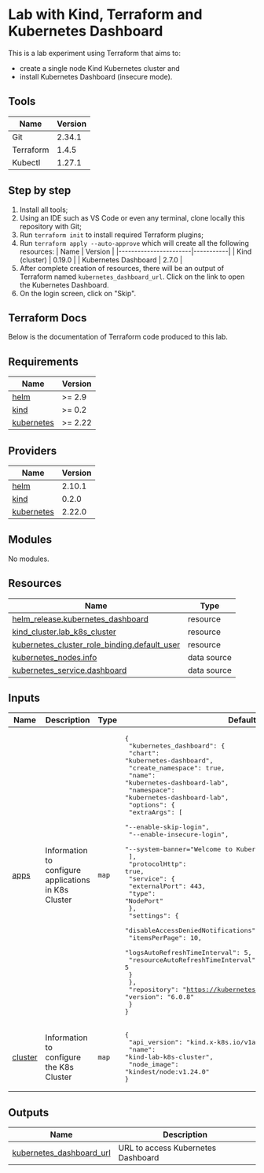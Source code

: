 # Lab with Kind, Terraform and Kubernetes Dashboard

This is a lab experiment using Terraform that aims to:

- create a single node Kind Kubernetes cluster and
- install Kubernetes Dashboard (insecure mode).

## Tools

| Name      | Version   |
|-----------|-----------|
| Git       | 2.34.1    |
| Terraform | 1.4.5     |
| Kubectl   | 1.27.1    |

## Step by step

1. Install all tools;
2. Using an IDE such as VS Code or even any terminal, clone locally this repository with Git;
3. Run `terraform init` to install required Terraform plugins;
4. Run `terraform apply --auto-approve` which will create all the following resources:
    | Name                  | Version   |
    |-----------------------|-----------|
    | Kind (cluster)        | 0.19.0    |
    | Kubernetes Dashboard  | 2.7.0     |
5. After complete creation of resources, there will be an output of Terraform named `kubernetes_dashboard_url`. Click on the link to open the Kubernetes Dashboard.
6. On the login screen, click on "Skip".

## Terraform Docs

Below is the documentation of Terraform code produced to this lab.
<!-- BEGIN_TF_DOCS -->
## Requirements

| Name | Version |
|------|---------|
| <a name="requirement_helm"></a> [helm](#requirement\_helm) | >= 2.9 |
| <a name="requirement_kind"></a> [kind](#requirement\_kind) | >= 0.2 |
| <a name="requirement_kubernetes"></a> [kubernetes](#requirement\_kubernetes) | >= 2.22 |

## Providers

| Name | Version |
|------|---------|
| <a name="provider_helm"></a> [helm](#provider\_helm) | 2.10.1 |
| <a name="provider_kind"></a> [kind](#provider\_kind) | 0.2.0 |
| <a name="provider_kubernetes"></a> [kubernetes](#provider\_kubernetes) | 2.22.0 |

## Modules

No modules.

## Resources

| Name | Type |
|------|------|
| [helm_release.kubernetes_dashboard](https://registry.terraform.io/providers/hashicorp/helm/latest/docs/resources/release) | resource |
| [kind_cluster.lab_k8s_cluster](https://registry.terraform.io/providers/tehcyx/kind/latest/docs/resources/cluster) | resource |
| [kubernetes_cluster_role_binding.default_user](https://registry.terraform.io/providers/hashicorp/kubernetes/latest/docs/resources/cluster_role_binding) | resource |
| [kubernetes_nodes.info](https://registry.terraform.io/providers/hashicorp/kubernetes/latest/docs/data-sources/nodes) | data source |
| [kubernetes_service.dashboard](https://registry.terraform.io/providers/hashicorp/kubernetes/latest/docs/data-sources/service) | data source |

## Inputs

| Name | Description | Type | Default | Required |
|------|-------------|------|---------|:--------:|
| <a name="input_apps"></a> [apps](#input\_apps) | Information to configure applications in K8s Cluster | `map` | <pre>{<br>  "kubernetes_dashboard": {<br>    "chart": "kubernetes-dashboard",<br>    "create_namespace": true,<br>    "name": "kubernetes-dashboard-lab",<br>    "namespace": "kubernetes-dashboard-lab",<br>    "options": {<br>      "extraArgs": [<br>        "--enable-skip-login",<br>        "--enable-insecure-login",<br>        "--system-banner=\"Welcome to Kubernetes\""<br>      ],<br>      "protocolHttp": true,<br>      "service": {<br>        "externalPort": 443,<br>        "type": "NodePort"<br>      },<br>      "settings": {<br>        "disableAccessDeniedNotifications": false,<br>        "itemsPerPage": 10,<br>        "logsAutoRefreshTimeInterval": 5,<br>        "resourceAutoRefreshTimeInterval": 5<br>      }<br>    },<br>    "repository": "https://kubernetes.github.io/dashboard/",<br>    "version": "6.0.8"<br>  }<br>}</pre> | no |
| <a name="input_cluster"></a> [cluster](#input\_cluster) | Information to configure the K8s Cluster | `map` | <pre>{<br>  "api_version": "kind.x-k8s.io/v1alpha4",<br>  "name": "kind-lab-k8s-cluster",<br>  "node_image": "kindest/node:v1.24.0"<br>}</pre> | no |

## Outputs

| Name | Description |
|------|-------------|
| <a name="output_kubernetes_dashboard_url"></a> [kubernetes\_dashboard\_url](#output\_kubernetes\_dashboard\_url) | URL to access Kubernetes Dashboard |
<!-- END_TF_DOCS -->